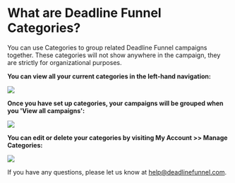 # What are Deadline Funnel Categories?

You can use Categories to group related Deadline Funnel campaigns together. These categories will not show anywhere in the campaign, they are strictly for organizational purposes.

**You can view all your current categories in the left-hand navigation:**

![](https://d33v4339jhl8k0.cloudfront.net/docs/assets/53974d6ce4b0c76107b109d1/images/5b9a8dae2c7d3a03f89ebdaf/file-%20YxgsmBpGpt.png)

**Once you have set up categories, your campaigns will be grouped when you 'View all campaigns':**

![](https://d33v4339jhl8k0.cloudfront.net/docs/assets/53974d6ce4b0c76107b109d1/images/5e2eeb0404286364bc946e35/file-%20ga7U9ayIoe.png)

**You can edit or delete your categories by visiting My Account &gt;&gt; Manage Categories:**

![](https://d33v4339jhl8k0.cloudfront.net/docs/assets/53974d6ce4b0c76107b109d1/images/5b9a8edf0428631d7a8b1570/file-%20TaLJO2mke9.png)

If you have any questions, please let us know at [help@deadlinefunnel.com](mailto:mailto:help@deadlinefunnel.com).

